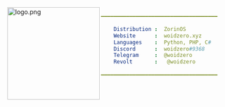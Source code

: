 <img align="left" src="https://avatars.githubusercontent.com/u/71274141?v=4" alt="logo.png" width="210" /> 

```yml
━━━━━━━━━━━━━━━━━━━━━━━━━━━━━━━━━━━━━

    Distribution :  ZorinOS
    Website      :  woidzero.xyz
    Languages    :  Python, PHP, C#
    Discord      :  woidzero#9368
    Telegram     :  @woidzero
    Revolt       :   @woidzero
   
━━━━━━━━━━━━━━━━━━━━━━━━━━━━━━━━━━━━━
```
